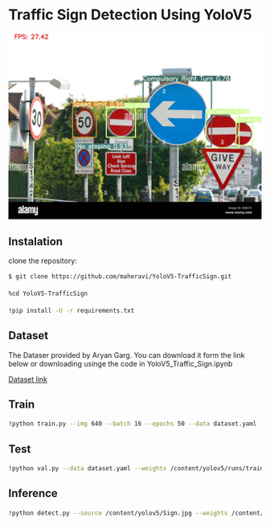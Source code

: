 # Traffic Sign Detection Using YoloV5

![Alt text](https://github.com/maheravi/YoloV5-TrafficSign/blob/main/Sign.jpg "Optional title")

## Instalation

clone the repository:
```sh
$ git clone https://github.com/maheravi/YoloV5-TrafficSign.git

%cd YoloV5-TrafficSign

!pip install -U -r requirements.txt
```
## Dataset

The Dataser provided by Aryan Garg.
You can download it form the link below or downloading usinge the code in YoloV5_Traffic_Sign.ipynb

[Dataset link](https://drive.google.com/file/d/1gQD1OovQDyjMlUEWl6IEn2mzgS6KNppX/view)

## Train
```sh
!python train.py --img 640 --batch 16 --epochs 50 --data dataset.yaml --weights yolov5s.pt
```
## Test
```sh
!python val.py --data dataset.yaml --weights /content/yolov5/runs/train/exp/best.pt --img 640
```

## Inference
```sh
!python detect.py --source /content/yolov5/Sign.jpg --weights /content/yolov5/runs/train/exp/best.pt
```
